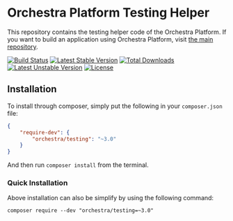 Orchestra Platform Testing Helper
==============

This repository contains the testing helper code of the Orchestra Platform. If you want to build an application using Orchestra Platform, visit [the main repository](https://github.com/orchestral/platform).

[![Build Status](https://travis-ci.org/orchestral/testing.svg?branch=3.7)](https://travis-ci.org/orchestral/testing)
[![Latest Stable Version](https://poser.pugx.org/orchestra/testing/v/stable)](https://packagist.org/packages/orchestra/testing)
[![Total Downloads](https://poser.pugx.org/orchestra/testing/downloads)](https://packagist.org/packages/orchestra/testing)
[![Latest Unstable Version](https://poser.pugx.org/orchestra/testing/v/unstable)](https://packagist.org/packages/orchestra/testing)
[![License](https://poser.pugx.org/orchestra/testing/license)](https://packagist.org/packages/orchestra/testing)

## Installation

To install through composer, simply put the following in your `composer.json` file:

```json
{
    "require-dev": {
        "orchestra/testing": "~3.0"
    }
}
```

And then run `composer install` from the terminal.

### Quick Installation

Above installation can also be simplify by using the following command:

    composer require --dev "orchestra/testing=~3.0"
